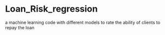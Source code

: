 # Loan_Risk_regression
a machine learning code with different models to rate the ability of clients to repay the loan
